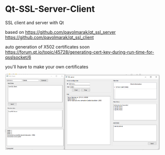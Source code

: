 # Qt-SSL-Server-Client
SSL client and server with Qt

based on 
https://github.com/pavolmarak/qt_ssl_server
https://github.com/pavolmarak/qt_ssl_client

auto generation of X502 certificates soon
https://forum.qt.io/topic/45728/generating-cert-key-during-run-time-for-qsslsocket/6

you'll have to make your own certificates

![ssl server client ](screenshot.png)
